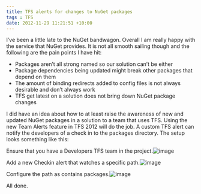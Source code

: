 ```yaml
---
title: TFS alerts for changes to NuGet packages
tags : TFS
date: 2012-11-29 11:21:51 +10:00
---
```


I’ve been a little late to the NuGet bandwagon. Overall I am really happy with the service that NuGet provides. It is not all smooth sailing though and the following are the pain points I have hit:

* Packages aren’t all strong named so our solution can’t be either
* Package dependencies being updated might break other packages that depend on them
* The amount of binding redirects added to config files is not always desirable and don’t always work
* TFS get latest on a solution does not bring down NuGet package changes

I did have an idea about how to at least raise the awareness of new and updated NuGet packages in a solution to a team that uses TFS. Using the new Team Alerts feature in TFS 2012 will do the job. A custom TFS alert can notify the developers of a check in to the packages directory. The setup looks something like this:

Ensure that you have a Developers TFS team in the project.![image][0]

Add a new Checkin alert that watches a specific path.![image][1]

Configure the path as contains packages.![image][2]

All done.

[0]: //blogfiles/image_144.png
[1]: //blogfiles/image_145.png
[2]: //blogfiles/image_146.png
